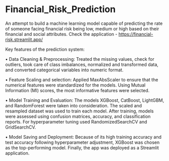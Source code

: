 # Financial_Risk_Prediction
An attempt to build a machine learning model capable of predicting the rate of someone facing financial risk being low, medium or high based on their financial and social attributes.
Check the application - https://financial-risk.streamlit.app/

Key features of the prediction system:

 • Data Cleaning & Preprocessing: Treated the missing values, check for outliers, took care of class imbalances, normalized and transformed data, and converted categorical variables into numeric format. 

 • Feature Scaling and selection: Applied MaxAbsScaler to ensure that the numerical features were standardized for the models. Using Mutual Information (MI) scores, the most informative features were selected. 

 • Model Training and Evaluation: The models XGBoost, CatBoost, LightGBM, and RandomForest were taken into consideration. The scaled and resampled dataset was used to train each model. After training, models were assessed using confusion matrices, accuracy, and classification reports. For hyperparameter tuning used RandomizedSearchCV and GridSearchCV.

 • Model Saving and Deployment: Because of its high training accuracy and test accuracy following hyperparameter adjustment, XGBoost was chosen as the top-performing model. Finally, the app was deployed as a Streamlit application. 

